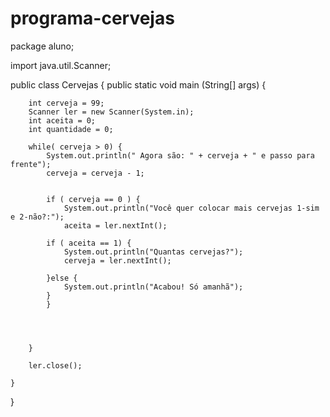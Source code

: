# programa-cervejas
package aluno;

import java.util.Scanner;


public class Cervejas {
	public static void main (String[] args) {
		
		int	cerveja = 99;
		Scanner ler = new Scanner(System.in);
		int aceita = 0;
		int quantidade = 0;
		
		while( cerveja > 0) {
			System.out.println(" Agora são: " + cerveja + " e passo para frente");
			cerveja = cerveja - 1;
			
			
			if ( cerveja == 0 ) {
				System.out.println("Você quer colocar mais cervejas 1-sim e 2-não?:");
				aceita = ler.nextInt();
			
			if ( aceita == 1) {
				System.out.println("Quantas cervejas?");
				cerveja = ler.nextInt();
						
			}else {
				System.out.println("Acabou! Só amanhã");
			}
			}
		
		
		
		
		}
		
		ler.close();
		
	}

}
